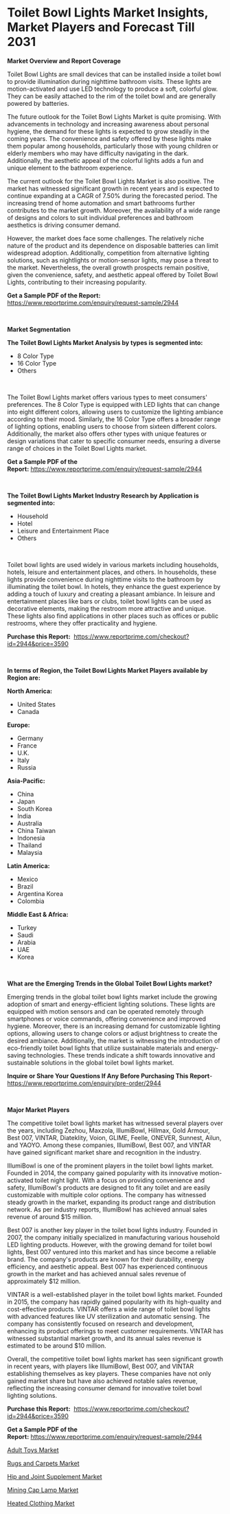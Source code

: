 <p><h1>Toilet Bowl Lights Market Insights, Market Players and Forecast Till 2031</h1></p><p><strong>Market Overview and Report Coverage</strong></p>
<p><p>Toilet Bowl Lights are small devices that can be installed inside a toilet bowl to provide illumination during nighttime bathroom visits. These lights are motion-activated and use LED technology to produce a soft, colorful glow. They can be easily attached to the rim of the toilet bowl and are generally powered by batteries.</p><p>The future outlook for the Toilet Bowl Lights Market is quite promising. With advancements in technology and increasing awareness about personal hygiene, the demand for these lights is expected to grow steadily in the coming years. The convenience and safety offered by these lights make them popular among households, particularly those with young children or elderly members who may have difficulty navigating in the dark. Additionally, the aesthetic appeal of the colorful lights adds a fun and unique element to the bathroom experience.</p><p>The current outlook for the Toilet Bowl Lights Market is also positive. The market has witnessed significant growth in recent years and is expected to continue expanding at a CAGR of 7.50% during the forecasted period. The increasing trend of home automation and smart bathrooms further contributes to the market growth. Moreover, the availability of a wide range of designs and colors to suit individual preferences and bathroom aesthetics is driving consumer demand.</p><p>However, the market does face some challenges. The relatively niche nature of the product and its dependence on disposable batteries can limit widespread adoption. Additionally, competition from alternative lighting solutions, such as nightlights or motion-sensor lights, may pose a threat to the market. Nevertheless, the overall growth prospects remain positive, given the convenience, safety, and aesthetic appeal offered by Toilet Bowl Lights, contributing to their increasing popularity.</p></p>
<p><strong>Get a Sample PDF of the Report:</strong> <a href="https://www.reportprime.com/enquiry/request-sample/2944">https://www.reportprime.com/enquiry/request-sample/2944</a></p>
<p>&nbsp;</p>
<p><strong>Market Segmentation</strong></p>
<p><strong>The Toilet Bowl Lights Market Analysis by types is segmented into:</strong></p>
<p><ul><li>8 Color Type</li><li>16 Color Type</li><li>Others</li></ul></p>
<p>&nbsp;</p>
<p><p>The Toilet Bowl Lights market offers various types to meet consumers' preferences. The 8 Color Type is equipped with LED lights that can change into eight different colors, allowing users to customize the lighting ambiance according to their mood. Similarly, the 16 Color Type offers a broader range of lighting options, enabling users to choose from sixteen different colors. Additionally, the market also offers other types with unique features or design variations that cater to specific consumer needs, ensuring a diverse range of choices in the Toilet Bowl Lights market.</p></p>
<p><strong>Get a Sample PDF of the Report:</strong>&nbsp;<a href="https://www.reportprime.com/enquiry/request-sample/2944">https://www.reportprime.com/enquiry/request-sample/2944</a></p>
<p>&nbsp;</p>
<p><strong>The Toilet Bowl Lights Market Industry Research by Application is segmented into:</strong></p>
<p><ul><li>Household</li><li>Hotel</li><li>Leisure and Entertainment Place</li><li>Others</li></ul></p>
<p>&nbsp;</p>
<p><p>Toilet bowl lights are used widely in various markets including households, hotels, leisure and entertainment places, and others. In households, these lights provide convenience during nighttime visits to the bathroom by illuminating the toilet bowl. In hotels, they enhance the guest experience by adding a touch of luxury and creating a pleasant ambiance. In leisure and entertainment places like bars or clubs, toilet bowl lights can be used as decorative elements, making the restroom more attractive and unique. These lights also find applications in other places such as offices or public restrooms, where they offer practicality and hygiene.</p></p>
<p><strong>Purchase this Report:</strong>&nbsp; <a href="https://www.reportprime.com/checkout?id=2944&price=3590">https://www.reportprime.com/checkout?id=2944&price=3590</a></p>
<p>&nbsp;</p>
<p><strong>In terms of Region, the Toilet Bowl Lights Market Players available by Region are:</strong></p>
<p>
    <p> <strong> North America: </strong>
        <ul>
            <li>United States</li>
            <li>Canada</li>
        </ul>
        </p> 
    <p> <strong> Europe: </strong>
        <ul>
            <li>Germany</li>
            <li>France</li>
            <li>U.K.</li>
            <li>Italy</li>
            <li>Russia</li>
        </ul>
        </p> 
    <p> <strong> Asia-Pacific: </strong>
        <ul>
            <li>China</li>
            <li>Japan</li>
            <li>South Korea</li>
            <li>India</li>
            <li>Australia</li>
            <li>China Taiwan</li>
            <li>Indonesia</li>
            <li>Thailand</li>
            <li>Malaysia</li>
        </ul>
        </p> 
    <p> <strong> Latin America: </strong>
        <ul>
            <li>Mexico</li>
            <li>Brazil</li>
            <li>Argentina Korea</li>
            <li>Colombia</li>
        </ul>
        </p> 
    <p> <strong> Middle East & Africa: </strong>
        <ul>
            <li>Turkey</li>
            <li>Saudi</li>
            <li>Arabia</li>
            <li>UAE</li>
            <li>Korea</li>
        </ul>
    </p>
    </p>
<p>&nbsp;</p>
<p><strong>What are the Emerging Trends in the Global Toilet Bowl Lights market?</strong></p>
<p><p>Emerging trends in the global toilet bowl lights market include the growing adoption of smart and energy-efficient lighting solutions. These lights are equipped with motion sensors and can be operated remotely through smartphones or voice commands, offering convenience and improved hygiene. Moreover, there is an increasing demand for customizable lighting options, allowing users to change colors or adjust brightness to create the desired ambiance. Additionally, the market is witnessing the introduction of eco-friendly toilet bowl lights that utilize sustainable materials and energy-saving technologies. These trends indicate a shift towards innovative and sustainable solutions in the global toilet bowl lights market.</p></p>
<p><strong>Inquire or Share Your Questions If Any Before Purchasing This Report</strong>- <a href="https://www.reportprime.com/enquiry/pre-order/2944">https://www.reportprime.com/enquiry/pre-order/2944</a></p>
<p>&nbsp;</p>
<p><strong>Major Market Players</strong></p>
<p><p>The competitive toilet bowl lights market has witnessed several players over the years, including Zezhou, Maxzola, IllumiBowl, Hillmax, Gold Armour, Best 007, VINTAR, Diateklity, Voion, GLIME, Feelle, ONEVER, Sunnest, Ailun, and YAOYO. Among these companies, IllumiBowl, Best 007, and VINTAR have gained significant market share and recognition in the industry.</p><p>IllumiBowl is one of the prominent players in the toilet bowl lights market. Founded in 2014, the company gained popularity with its innovative motion-activated toilet night light. With a focus on providing convenience and safety, IllumiBowl's products are designed to fit any toilet and are easily customizable with multiple color options. The company has witnessed steady growth in the market, expanding its product range and distribution network. As per industry reports, IllumiBowl has achieved annual sales revenue of around $15 million.</p><p>Best 007 is another key player in the toilet bowl lights industry. Founded in 2007, the company initially specialized in manufacturing various household LED lighting products. However, with the growing demand for toilet bowl lights, Best 007 ventured into this market and has since become a reliable brand. The company's products are known for their durability, energy efficiency, and aesthetic appeal. Best 007 has experienced continuous growth in the market and has achieved annual sales revenue of approximately $12 million.</p><p>VINTAR is a well-established player in the toilet bowl lights market. Founded in 2015, the company has rapidly gained popularity with its high-quality and cost-effective products. VINTAR offers a wide range of toilet bowl lights with advanced features like UV sterilization and automatic sensing. The company has consistently focused on research and development, enhancing its product offerings to meet customer requirements. VINTAR has witnessed substantial market growth, and its annual sales revenue is estimated to be around $10 million.</p><p>Overall, the competitive toilet bowl lights market has seen significant growth in recent years, with players like IllumiBowl, Best 007, and VINTAR establishing themselves as key players. These companies have not only gained market share but have also achieved notable sales revenue, reflecting the increasing consumer demand for innovative toilet bowl lighting solutions.</p></p>
<p><strong>Purchase this Report:</strong>&nbsp;&nbsp;<a href="https://www.reportprime.com/checkout?id=2944&price=3590">https://www.reportprime.com/checkout?id=2944&price=3590</a></p>
<p></p>
<p><strong>Get a Sample PDF of the Report:</strong>&nbsp;<a href="https://www.reportprime.com/enquiry/request-sample/2944">https://www.reportprime.com/enquiry/request-sample/2944</a></p>
<p><p><a href="https://github.com/scarol104/Market-Research-Report-List-2/blob/main/adult-toys-market.md">Adult Toys Market</a></p><p><a href="https://github.com/deliacustodio40/Market-Research-Report-List-2/blob/main/rugs-and-carpets-market.md">Rugs and Carpets Market</a></p><p><a href="https://github.com/abdelrhmankishk22/Market-Research-Report-List-2/blob/main/hip-and-joint-supplement-market.md">Hip and Joint Supplement Market</a></p><p><a href="https://github.com/mahnoor2003/Market-Research-Report-List-2/blob/main/mining-cap-lamp-market.md">Mining Cap Lamp Market</a></p><p><a href="https://github.com/maliyahmorrow6654/Market-Research-Report-List-2/blob/main/heated-clothing-market.md">Heated Clothing Market</a></p></p>